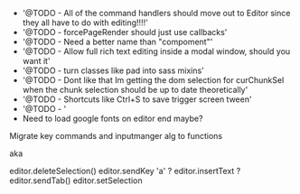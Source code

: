 * '@TODO - All of the command handlers should move out to Editor since they all have to do with editing!!!!'
* '@TODO - forcePageRender should just use callbacks'
* '@TODO - Need a better name than "compoment"'
* '@TODO - Allow full rich text editing inside a modal window, should you want it'
* '@TODO - turn classes like pad into sass mixins'
* '@TODO - Dont like that Im getting the dom selection for curChunkSel when the chunk selection should be up to date theoretically'
* '@TODO - Shortcuts like Ctrl+S to save trigger screen tween'
* '@TODO - '
* Need to load google fonts on editor end maybe?

Migrate key commands and inputmanger alg to functions

aka

editor.deleteSelection()
editor.sendKey 'a' ?
editor.insertText ?
editor.sendTab()
editor.setSelection
